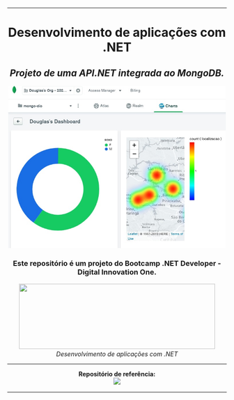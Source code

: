 <hr/>
<div align="center">
    <h1>Desenvolvimento de aplicações com .NET</h1>
    <h2><i>Projeto de uma API.NET integrada ao MongoDB.</i></h2>
    <p align="center"><img src="./Charts.jpg" width="500"></p>
    <h3>Este repositório é um projeto do Bootcamp .NET Developer - Digital Innovation One.</h3>
    <img src="https://hermes.digitalinnovation.one/site/images/logo-footer.png" width="450" height="150">
    <i>Desenvolvimento de aplicações com .NET</i>
 </div>    
<hr/>
<div align="center">
    <b>Repositório de referência:</b><br>
    <a href="https://web.digitalinnovation.one/project/construindo-um-projeto-de-uma-apinet-integrada-ao-mongodb"><img src="https://img.icons8.com/ios-filled/50/000000/github.png"/></a>
    <hr/>
</div>
